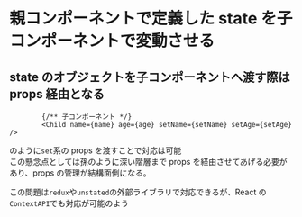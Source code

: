 # 親コンポーネントで定義した state を子コンポーネントで変動させる

## state のオブジェクトを子コンポーネントへ渡す際は props 経由となる

```
        {/** 子コンポーネント */}
        <Child name={name} age={age} setName={setName} setAge={setAge} />

```

のように`set`系の props を渡すことで対応は可能  
この懸念点としては孫のように深い階層まで props を経由させてあげる必要があり、props の管理が結構面倒になる。

この問題は`redux`や`unstated`の外部ライブラリで対応できるが、React の`ContextAPI`でも対応が可能のよう
